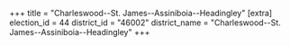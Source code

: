 +++
title = "Charleswood--St. James--Assiniboia--Headingley"
[extra]
election_id = 44
district_id = "46002"
district_name = "Charleswood--St. James--Assiniboia--Headingley"
+++
